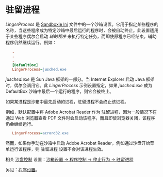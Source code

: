 # 驻留进程

_LingerProcess_ 是 [Sandboxie Ini](SandboxieIni.md) 文件中的一个沙箱设置。它用于指定某些程序的名称，当这些程序成为特定沙箱中最后运行的程序时，会被自动终止。此设置适用于某些程序偶尔会启动 _辅助程序_ 来执行特定任务，而即使原程序已经结束，辅助程序仍然继续运行。例如：

```ini
   .
   .
   .
   [DefaultBox]
   LingerProcess=jusched.exe
```

_jusched.exe_ 是 Sun Java 框架的一部分。当 Internet Explorer 启动 Java 框架时，偶尔会调用它。此 _LingerProcess_ 示例设置指定，如果 _jusched.exe_ 成为 DefaultBox 沙箱中最后一个运行的程序，则它会被终止。

如果某进程是沙箱中最先启动的进程，驻留进程不会终止该进程。

例如，默认配置中将 Adobe Acrobat Reader 作为 驻留进程，因为一般情况下在通过 Web 浏览器查看 PDF 文件时会启动该程序，而且即使浏览器关闭，该程序仍会继续运行。
```ini
   LingerProcess=acrord32.exe
```

然而，如果你手动在沙箱中启动 Adobe Acrobat Reader，例如通过沙盘开始菜单运行该程序，则 驻留进程 设置不会对该进程生效。

相关 [沙盘控制](SandboxieControl.md) 设置：[沙箱设置 -> 程序控制 -> 停止行为 -> 驻留进程](ProgramStopSettings.md#lingering-programs)

另见：[程序设置](ProgramSettings.md#linger)。
